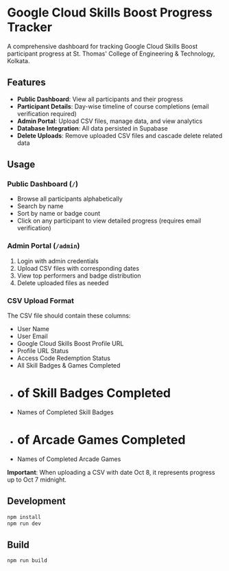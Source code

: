 # Google Cloud Skills Boost Progress Tracker

A comprehensive dashboard for tracking Google Cloud Skills Boost participant progress at St. Thomas' College of Engineering & Technology, Kolkata.

## Features

- **Public Dashboard**: View all participants and their progress
- **Participant Details**: Day-wise timeline of course completions (email verification required)
- **Admin Portal**: Upload CSV files, manage data, and view analytics
- **Database Integration**: All data persisted in Supabase
- **Delete Uploads**: Remove uploaded CSV files and cascade delete related data

## Usage

### Public Dashboard (`/`)
- Browse all participants alphabetically
- Search by name
- Sort by name or badge count
- Click on any participant to view detailed progress (requires email verification)

### Admin Portal (`/admin`)
1. Login with admin credentials
2. Upload CSV files with corresponding dates
3. View top performers and badge distribution
4. Delete uploaded files as needed

### CSV Upload Format
The CSV file should contain these columns:
- User Name
- User Email
- Google Cloud Skills Boost Profile URL
- Profile URL Status
- Access Code Redemption Status
- All Skill Badges & Games Completed
- # of Skill Badges Completed
- Names of Completed Skill Badges
- # of Arcade Games Completed
- Names of Completed Arcade Games

**Important**: When uploading a CSV with date Oct 8, it represents progress up to Oct 7 midnight.

## Development

```bash
npm install
npm run dev
```

## Build

```bash
npm run build
```
